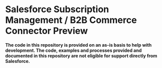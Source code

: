 # **Salesforce Subscription Management / B2B Commerce Connector Preview**


**The code in this repository is provided on an as-is basis to help with development. The code, examples and processes provided and documented in this repository are not eligible for support directly from Salesforce.**